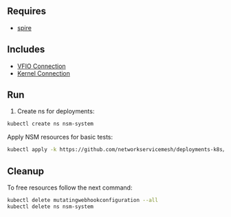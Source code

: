 ## Requires

- [spire](../spire)

## Includes

- [VFIO Connection](../use-cases/Vfio2Noop)
- [Kernel Connection](../use-cases/SriovKernel2Noop)

## Run

1. Create ns for deployments:
```bash
kubectl create ns nsm-system
```

Apply NSM resources for basic tests:
```bash
kubectl apply -k https://github.com/networkservicemesh/deployments-k8s/examples/sriov?ref=941d2a8b6499835e73b45e1f81da5cd95cdfe444
```

## Cleanup

To free resources follow the next command:
```bash
kubectl delete mutatingwebhookconfiguration --all
kubectl delete ns nsm-system
```
